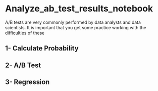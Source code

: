 # Analyze_ab_test_results_notebook
A/B tests are very commonly performed by data analysts and data scientists. It is important that you get some practice working with the difficulties of these
## 1- Calculate Probability
## 2-  A/B Test
## 3- Regression


